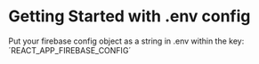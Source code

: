 # Getting Started with .env config

Put your firebase config object as a string in .env within the key: ´REACT_APP_FIREBASE_CONFIG´

